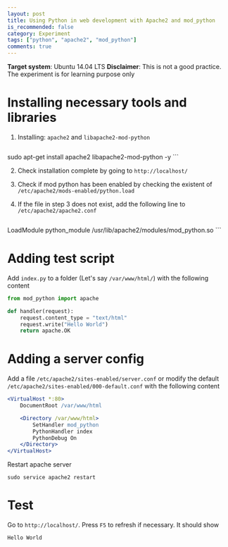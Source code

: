 ```yaml
---
layout: post
title: Using Python in web development with Apache2 and mod_python
is_recommended: false
category: Experiment
tags: ["python", "apache2", "mod_python"]
comments: true
---
```


**Target system**: Ubuntu 14.04 LTS
**Disclaimer**: This is not a good practice. The experiment is for learning purpose only

# Installing necessary tools and libraries

1. Installing: `apache2` and `libapache2-mod-python`

    ```
sudo apt-get install apache2 libapache2-mod-python -y
    ```

2. Check installation complete by going to `http://localhost/`
3. Check if mod python has been enabled by checking the existent of `/etc/apache2/mods-enabled/python.load`
4. If the file in step 3 does not exist, add the following line to `/etc/apache2/apache2.conf`

    ```
LoadModule python_module /usr/lib/apache2/modules/mod_python.so
    ```

# Adding test script

Add `index.py` to a folder (Let's say `/var/www/html/`) with the following content

``` python
from mod_python import apache

def handler(request):
    request.content_type = "text/html"
    request.write("Hello World")
    return apache.OK
```

# Adding a server config

Add a file `/etc/apache2/sites-enabled/server.conf` or modify the default `/etc/apache2/sites-enabled/000-default.conf` with the following content

``` apache
<VirtualHost *:80>
    DocumentRoot /var/www/html

    <Directory /var/www/html>
        SetHandler mod_python
        PythonHandler index
        PythonDebug On
    </Directory>
</VirtualHost>
```

Restart apache server

```
sudo service apache2 restart
```

# Test

Go to `http://localhost/`. Press `F5` to refresh if necessary. It should show

```
Hello World
```
